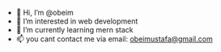 - 👋 Hi, I’m @obeim
- 👀 I’m interested in web development
- 🌱 I’m currently learning mern stack
- 📫 you cant contact me via email: obeimustafa@gmail.com

<!---
obeim/obeim is a ✨ special ✨ repository because its `README.md` (this file) appears on your GitHub profile.
You can click the Preview link to take a look at your changes.
--->
